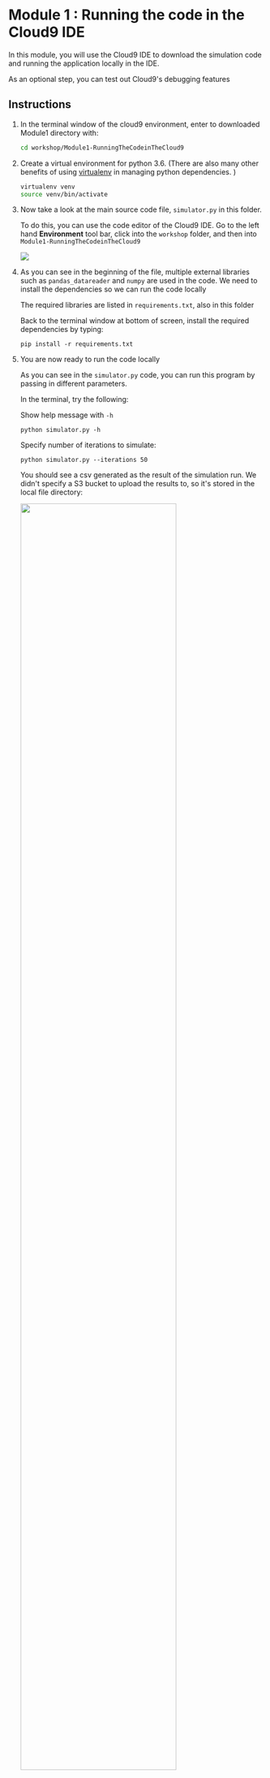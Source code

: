 # Module 1 : Running the code in the Cloud9 IDE

In this module, you will use the Cloud9 IDE to download the simulation code and running the application locally in the IDE. 

As an optional step, you can test out Cloud9's debugging features

## Instructions

1. In the terminal window of the cloud9 environment, enter to downloaded Module1 directory with:

	```bash
	cd workshop/Module1-RunningTheCodeinTheCloud9
	```
	
1. Create a virtual environment for python 3.6. (There are also many other benefits of using [virtualenv](https://virtualenv.pypa.io/en/stable/) in managing python dependencies. )

	```bash
	virtualenv venv
	source venv/bin/activate
	```
		
1. Now take a look at the main source code file, `simulator.py` in this folder. 

	To do this, you can use the code editor of the Cloud9 IDE. Go to the left hand **Environment** tool bar, click into the `workshop` folder, and then into `Module1-RunningTheCodeinTheCloud9`
	
	<img src="images/open-simulator-file.png" />
		
1. As you can see in the beginning of the file, multiple external libraries such as `pandas_datareader` and `numpy` are used in the code. We need to install the dependencies so we can run the code locally

	The required libraries are listed in `requirements.txt`, also in this folder
	
	Back to the terminal window at bottom of screen, install the required dependencies by typing:
	
	```
	pip install -r requirements.txt 
	```

1. You are now ready to run the code locally 

	As you can see in the `simulator.py` code, you can run this program by passing in different parameters. 
	
	In the terminal, try the following: 
	
	Show help message with `-h`
	
	```
	python simulator.py -h
	```

	Specify number of iterations to simulate: 
	
	```
	python simulator.py --iterations 50
	```
	
	You should see a csv generated as the result of the simulation run. We didn't specify a S3 bucket to upload the results to, so it's stored in the local file directory: 
	
	<img src="images/local-results-with-ls.png" width="80%">
	
	
	If you see an error, don't worry. Sometimes downloading the ticker data from Yahoo finance fail, so just rerun the script a few times.
	
1. You can open the resulting csv to see what it looks like. 
	
1.	Now, run the simulator in by specifying number of iterations and the bucket name you created in Module 1:
	
	```
	python simulator.py --iterations 50 --s3_bucket <replace_with_your_bucket_name>
	```

	When it succeeds, you should see the output like this:
	<img src="images/uploading-to-s3-cmd.png" width="85%">
	
	You can then go to the [S3 console](https://console.aws.amazon.com/s3/home) and verify the results have been uploaded to S3
	

## Next step

Move on to [**Module 2: Build a docker container**](./Module2-BuildDockerAndPushToAmazonECR/Module2.md)

